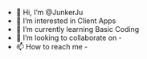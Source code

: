 - 👋 Hi, I’m @JunkerJu
- 👀 I’m interested in Client Apps
- 🌱 I’m currently learning Basic Coding
- 💞️ I’m looking to collaborate on -
- 📫 How to reach me -

<!---
JunkerJu/JunkerJu is a ✨ special ✨ repository because its `README.md` (this file) appears on your GitHub profile.
You can click the Preview link to take a look at your changes.
--->
